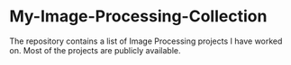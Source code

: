 # My-Image-Processing-Collection
The repository contains a list of Image Processing projects I have worked on. Most of the projects are publicly available.
